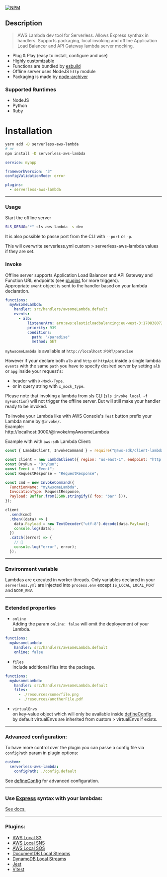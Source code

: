 [![NPM](https://nodei.co/npm/serverless-aws-lambda.png?compact=true)](https://nodei.co/npm/serverless-aws-lambda/)

## Description

> AWS Lambda dev tool for Serverless. Allows Express synthax in handlers. Supports packaging, local invoking and offline Application Load Balancer and API Gateway lambda server mocking.

- Plug & Play (easy to install, configure and use)
- Highly customizable
- Functions are bundled by [esbuild](https://github.com/evanw/esbuild)
- Offline server uses NodeJS `http` module
- Packaging is made by [node-archiver](https://github.com/archiverjs/node-archiver)

### Supported Runtimes

- NodeJS
- Python
- Ruby

# Installation

```bash
yarn add -D serverless-aws-lambda
# or
npm install -D serverless-aws-lambda
```

```yaml
service: myapp

frameworkVersion: "3"
configValidationMode: error

plugins:
  - serverless-aws-lambda
```

---

### Usage

Start the offline server

```bash
SLS_DEBUG="*" sls aws-lambda -s dev
```

It is also possible to passe port from the CLI with `--port` or `-p`.

This will overwrite serverless.yml custom > serverless-aws-lambda values if they are set.

### Invoke

Offline server supports Application Load Balancer and API Gateway and Function URL endpoints (see [plugins](#plugins) for more triggers).  
Appropriate `event` object is sent to the handler based on your lambda declaration.

```yaml
functions:
  myAwsomeLambda:
    handler: src/handlers/awsomeLambda.default
    events:
      - alb:
          listenerArn: arn:aws:elasticloadbalancing:eu-west-3:170838072631:listener/app/myAlb/bf88e6ec8f3d91df/e653b73728d04626
          priority: 939
          conditions:
            path: "/paradise"
            method: GET
```

`myAwsomeLambda` is available at `http://localhost:PORT/paradise`

However if your declare both `alb` and `http` or `httpApi` inside a single lambda `events` with the same `path` you have to specify desired server by setting `alb` or `apg` inside your request's:

- header with `X-Mock-Type`.
- or in query string with `x_mock_type`.

Please note that invoking a lambda from sls CLI (`sls invoke local -f myFunction`) will not trigger the offline server. But will still make your handler ready to be invoked.

To invoke your Lambda like with AWS Console's `Test` button prefix your Lambda name by `@invoke/`.  
Example:  
http://localhost:3000/@invoke/myAwsomeLambda

Example with with `aws-sdk` Lambda Client:

```js
const { LambdaClient, InvokeCommand } = require("@aws-sdk/client-lambda");

const client = new LambdaClient({ region: "us-east-1", endpoint: "http://localhost:3000" });
const DryRun = "DryRun";
const Event = "Event";
const RequestResponse = "RequestResponse";

const cmd = new InvokeCommand({
  FunctionName: "myAwsomeLambda",
  InvocationType: RequestResponse,
  Payload: Buffer.from(JSON.stringify({ foo: "bar" })),
});

client
  .send(cmd)
  .then((data) => {
    data.Payload = new TextDecoder("utf-8").decode(data.Payload);
    console.log(data);
  })
  .catch((error) => {
    // 🥲
    console.log("error", error);
  });
```

---

### Environment variable

Lambdas are executed in worker threads. Only variables declared in your `serverless.yml` are injected into `process.env` except `IS_LOCAL`, `LOCAL_PORT` and `NODE_ENV`.

---

### Extended properties

- `online`  
  Adding the param `online: false` will omit the deployement of your Lambda.

```yaml
functions:
  myAwsomeLambda:
    handler: src/handlers/awsomeLambda.default
    online: false
```

- `files`  
  include additional files into the package.

```yaml
functions:
  myAwsomeLambda:
    handler: src/handlers/awsomeLambda.default
    files:
      - ./resources/some/file.png
      - ./resources/anotherFile.pdf
```

- `virtualEnvs`  
  on key-value object which will only be available inside [defineConfig](resources/defineConfig.md).  
  by default virtualEnvs are inherited from custom > virtualEnvs if exists.

---

### Advanced configuration:

To have more control over the plugin you can passe a config file via `configPath` param in plugin options:

```yaml
custom:
  serverless-aws-lambda:
    configPath: ./config.default
```

See [defineConfig](resources/defineConfig.md) for advanced configuration.

---

### Use [Express](https://expressjs.com) syntax with your lambdas:

[See docs.](resources/express.md)

---

### Plugins:

- [AWS Local S3](resources/s3.md)
- [AWS Local SNS](resources/sns.md)
- [AWS Local SQS](resources/sqs.md)
- [DocumentDB Local Streams](https://github.com/Inqnuam/serverless-aws-lambda-documentdb-streams)
- [DynamoDB Local Streams](https://github.com/Inqnuam/serverless-aws-lambda-ddb-streams)
- [Jest](https://github.com/Inqnuam/serverless-aws-lambda-jest)
- [Vitest](https://github.com/Inqnuam/serverless-aws-lambda-vitest)
